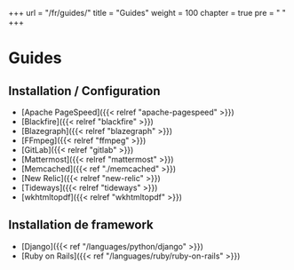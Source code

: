 +++
url = "/fr/guides/"
title = "Guides"
weight = 100
chapter = true
pre = "<i class='fas fa-fw fa-book-open'></i> "
+++

# Guides

## Installation / Configuration

- [Apache PageSpeed]({{< relref "apache-pagespeed" >}})
- [Blackfire]({{< relref "blackfire" >}})
- [Blazegraph]({{< relref "blazegraph" >}})
- [FFmpeg]({{< relref "ffmpeg" >}})
- [GitLab]({{< relref "gitlab" >}})
- [Mattermost]({{< relref "mattermost" >}})
- [Memcached]({{< ref "./memcached" >}})
- [New Relic]({{< relref "new-relic" >}})
- [Tideways]({{< relref "tideways" >}})
- [wkhtmltopdf]({{< relref "wkhtmltopdf" >}})

## Installation de framework

- [Django]({{< ref "/languages/python/django" >}})
- [Ruby on Rails]({{< ref "/languages/ruby/ruby-on-rails" >}})
